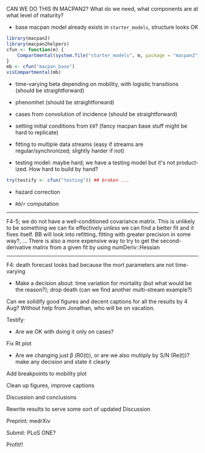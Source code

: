 
CAN WE DO THIS IN MACPAN2? What do we need, what components are at what level of maturity?

* base macpan model already exists in `starter_models`, structure looks OK

```r
library(macpan2)
library(macpan2helpers)
cfun <- function(m) {
    Compartmental(system.file("starter_models", m, package = "macpan2"))
}
mb <- cfun("macpan_base")
visCompartmental(mb)
```

* time-varying beta depending on mobility, with logistic transitions (should be straightforward)

* phenomhet (should be straightforward)

* cases from convolution of incidence (should be straightforward)

* setting initial conditions from `E0`? (fancy macpan base stuff might be hard to replicate)

* fitting to multiple data streams (easy if streams are regular/synchronized; slightly harder if not)

* testing model: maybe hard; we have a testing model but it's not product-ized. How hard to build by hand?

```r
try(testify <- cfun("testing")) ## broken ...
```

* hazard correction

* `R0`/`r` computation

-------------

F4-5; we do not have a well-conditioned covariance matrix. This is unlikely to be something we can fix effectively _unless_ we can find a better fit and it fixes itself. BB will look into refitting, fitting with greater precision in some way?, ... There is also a more expensive way to try to get the second-derivative matrix from a given fit by using numDeriv::Hessian

----------------------------------------------------------------------

F4: death forecast looks bad because the mort parameters are not time-varying
* Make a decision about: time variation for mortality (but what would be the reason?); drop death (can we find another multi-stream example?)

Can we solidify good figures and decent captions for all the results by 4 Aug? Without help from Jonathan, who will be on vacation.

Testify:
* Are we OK with doing it only on cases?

Fix Rt plot
* Are we changing just β (R0(t)), or are we also multiply by S/N (Re(t))? make any decision and state it clearly

Add breakpoints to mobility plot

Clean up figures, improve captions  

Discussion and conclusions

Rewrite results to serve some sort of updated Discussion

Preprint: medrXiv 

Submit: PLoS ONE?

Profit!!
